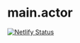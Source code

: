 # main.actor

[![Netlify Status](https://api.netlify.com/api/v1/badges/241981f6-9cbc-4952-a47f-4e3930b5a89a/deploy-status)](https://app.netlify.com/sites/main-actor/deploys)

